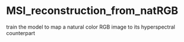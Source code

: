 # MSI_reconstruction_from_natRGB
train the model to map a natural color RGB image to its hyperspectral counterpart
